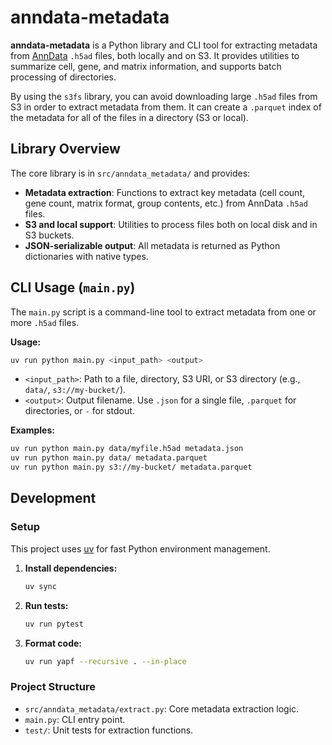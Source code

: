 # anndata-metadata

**anndata-metadata** is a Python library and CLI tool for extracting metadata from [AnnData](https://anndata.readthedocs.io/) `.h5ad` files, both locally and on S3. It provides utilities to summarize cell, gene, and matrix information, and supports batch processing of directories.

By using the `s3fs` library, you can avoid downloading large `.h5ad` files from S3 in order to extract metadata from them.
It can create a `.parquet` index of the metadata for all of the files in a directory (S3 or local).

## Library Overview

The core library is in `src/anndata_metadata/` and provides:

- **Metadata extraction**: Functions to extract key metadata (cell count, gene count, matrix format, group contents, etc.) from AnnData `.h5ad` files.
- **S3 and local support**: Utilities to process files both on local disk and in S3 buckets.
- **JSON-serializable output**: All metadata is returned as Python dictionaries with native types.

## CLI Usage (`main.py`)

The `main.py` script is a command-line tool to extract metadata from one or more `.h5ad` files.

**Usage:**
```sh
uv run python main.py <input_path> <output>
```
- `<input_path>`: Path to a file, directory, S3 URI, or S3 directory (e.g., `data/`, `s3://my-bucket/`).
- `<output>`: Output filename. Use `.json` for a single file, `.parquet` for directories, or `-` for stdout.

**Examples:**
```sh
uv run python main.py data/myfile.h5ad metadata.json
uv run python main.py data/ metadata.parquet
uv run python main.py s3://my-bucket/ metadata.parquet
```

## Development

### Setup

This project uses [uv](https://github.com/astral-sh/uv) for fast Python environment management.

1. **Install dependencies:**
   ```sh
   uv sync
   ```

2. **Run tests:**
   ```sh
   uv run pytest
   ```

3. **Format code:**
   ```sh
   uv run yapf --recursive . --in-place
   ```

### Project Structure

- `src/anndata_metadata/extract.py`: Core metadata extraction logic.
- `main.py`: CLI entry point.
- `test/`: Unit tests for extraction functions.

